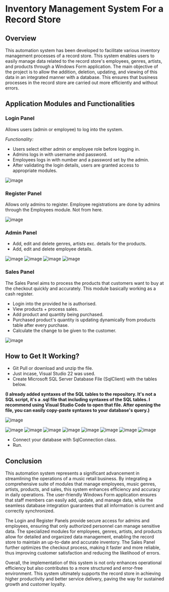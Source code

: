 # Inventory Management System For a Record Store
## Overview
This automation system has been developed to facilitate various inventory management processes of a record store. This system enables users to easily manage data related to the record store's employees, genres, artists, and products through a Windows Form application. The main objective of the project is to allow the addition, deletion, updating, and viewing of this data in an integrated manner with a database. This ensures that business processes in the record store are carried out more efficiently and without errors.

## Application Modules and Functionalities
### Login Panel
Allows users (admin or employee) to log into the system.

_Functionality:_
- Users select either admin or employee role before logging in.
- Admins logs in with username and password.
- Employees logs in with number and a password set by the admin.
- After validating the login details, users are granted access to appropriate modules.

![image](https://github.com/sabvillainy/record-store-management-system/assets/163596339/d621ee8d-87c6-4d4e-861c-57638d60c10f)


### Register Panel
Allows only admins to register. Employee registrations are done by admins through the Employees module. Not from here.

![image](https://github.com/sabvillainy/record-store-management-system/assets/163596339/dba0a924-ac5e-4c16-91db-612db04933ca)


### Admin Panel
- Add, edit and delete genres, artists exc. details for the products.
- Add, edit and delete employee details.

![image](https://github.com/sabvillainy/record-store-management-system/assets/163596339/04a06d3e-b511-4bbb-ba5f-5c8883446415)
![image](https://github.com/sabvillainy/record-store-management-system/assets/163596339/1ef29007-2713-484d-923e-a7ab59b9c3d5)
![image](https://github.com/sabvillainy/record-store-management-system/assets/163596339/7c5d8193-9c1c-41a7-a94b-092eefc648db)
![image](https://github.com/sabvillainy/record-store-management-system/assets/163596339/afbe6ab4-fd9a-4ce0-aa49-9f5350a0b736)




### Sales Panel
The Sales Panel aims to process the products that customers want to buy at the checkout quickly and accurately. This module basically working as a cash register.

- Login into the provided he is authorised.
- View products + process sales.
- Add product and quantity being purchased.
- Purchased product's quantity is updating dynamically from products table after every purchase.
- Calculate the change to be given to the customer.

![image](https://github.com/sabvillainy/record-store-management-system/assets/163596339/d306ba6a-e093-4839-a1ef-7ef88ee58b54)

## How to Get It Working?
- Git Pull or download and unzip the file.
- Just incase, Visual Studio 22 was used.
- Create Microsoft SQL Server Database File (SqlClient) with the tables below.

**(I already added syntaxes of the SQL tables to the repository. It's not a SQL script, it's a .sql file that including syntaxes of the SQL tables. I recommend using Visual Studio Code to open that file. After opening the file, you can easily copy-paste syntaxes to your database's query.)**

![image](https://github.com/sabvillainy/record-store-management-system/assets/163596339/907cdcb5-2939-4a95-99b8-ca0840b5bfac)

![image](https://github.com/sabvillainy/record-store-management-system/assets/163596339/fbc6bac6-571f-49bb-ac38-fb0b4d96a72a)
![image](https://github.com/sabvillainy/record-store-management-system/assets/163596339/23240fda-173b-4e90-b8c2-1555ae38adc7)
![image](https://github.com/sabvillainy/record-store-management-system/assets/163596339/241a6b6b-aef3-4480-b881-4c8e079ee0f0)
![image](https://github.com/sabvillainy/record-store-management-system/assets/163596339/8a187613-df4c-45aa-b740-610cc3c606f2)
![image](https://github.com/sabvillainy/record-store-management-system/assets/163596339/dbfa3930-1402-47c2-b9af-6dac2e48b395)
![image](https://github.com/sabvillainy/record-store-management-system/assets/163596339/93e10e1c-49c2-4b03-b71a-aa6df7418c36)
![image](https://github.com/sabvillainy/record-store-management-system/assets/163596339/9cea8e38-9006-4b92-be50-5ac2e522385c)
![image](https://github.com/sabvillainy/record-store-management-system/assets/163596339/b94a4873-e27c-432e-a5de-937593afb50c)


- Connect your database with SqlConnection class.
- Run.

## Conclusion
This automation system represents a significant advancement in streamlining the operations of a music retail business. By integrating a comprehensive suite of modules that manage employees, music genres, artists, products, and sales, this system enhances efficiency and accuracy in daily operations. The user-friendly Windows Form application ensures that staff members can easily add, update, and manage data, while the seamless database integration guarantees that all information is current and correctly synchronized.

The Login and Register Panels provide secure access for admins and employees, ensuring that only authorized personnel can manage sensitive data. The specialized modules for employees, genres, artists, and products allow for detailed and organized data management, enabling the record store to maintain an up-to-date and accurate inventory. The Sales Panel further optimizes the checkout process, making it faster and more reliable, thus improving customer satisfaction and reducing the likelihood of errors.

Overall, the implementation of this system is not only enhances operational efficiency but also contributes to a more structured and error-free environment. This system ultimately supports the record store in achieving higher productivity and better service delivery, paving the way for sustained growth and customer loyalty.
